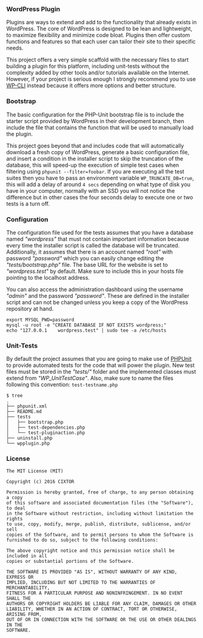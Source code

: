 ### WordPress Plugin

Plugins are ways to extend and add to the functionality that already exists in WordPress. The core of WordPress is designed to be lean and lightweight, to maximize flexibility and minimize code bloat. Plugins then offer custom functions and features so that each user can tailor their site to their specific needs.

This project offers a very simple scaffold with the necessary files to start building a plugin for this platform, including unit-tests without the complexity added by other tools and/or tutorials available on the Internet. However, if your project is serious enough I strongly recommend you to use [WP-CLI](https://wp-cli.org/) instead because it offers more options and better structure.

### Bootstrap

The basic configuration for the PHP-Unit bootstrap file is to include the starter script provided by WordPress in their development branch, then include the file that contains the function that will be used to manually load the plugin.

This project goes beyond that and includes code that will automatically download a fresh copy of WordPress, generate a basic configuration file, and insert a condition in the installer script to skip the truncation of the database, this will speed-up the execution of simple test cases when filtering using `phpunit --filter=foobar`. If you are executing all the test suites then you have to pass an environment variable `WP_TRUNCATE_DB=true`, this will add a delay of around `4 secs` depending on what type of disk you have in your computer, normally with an SSD you will not notice the difference but in other cases the four seconds delay to execute one or two tests is a turn off.

### Configuration

The configuration file used for the tests assumes that you have a database named _"wordpress"_ that must not contain important information because every time the installer script is called the database will be truncated. Additionally, it assumes that there is an account named _"root"_ with password _"password"_ which you can easily change editing the _"tests/bootstrap.php"_ file. The base URL for the website is set to _"wordpress.test"_ by default. Make sure to include this in your hosts file pointing to the localhost address.

You can also access the administration dashboard using the username _"admin"_ and the password _"password"_. These are defined in the installer script and can not be changed unless you keep a copy of the WordPress repository at hand.

```shell
export MYSQL_PWD=password
mysql -u root -e "CREATE DATABASE IF NOT EXISTS wordpress;"
echo "127.0.0.1    wordpress.test" | sudo tee -a /etc/hosts
```

### Unit-Tests

By default the project assumes that you are going to make use of [PHPUnit](https://phpunit.de/) to provide automated tests for the code that will power the plugin. New test files must be stored in the _"tests/"_ folder and the implemented classes must extend from _"WP_UnitTestCase"_. Also, make sure to name the files following this convention: `test-testname.php`

```shell
$ tree
.
├── phpunit.xml
├── README.md
├── tests
│   ├── bootstrap.php
│   ├── test-dependencies.php
│   └── test-pluginaction.php
├── uninstall.php
└── wpplugin.php
```

### License

```
The MIT License (MIT)

Copyright (c) 2016 CIXTOR

Permission is hereby granted, free of charge, to any person obtaining a copy
of this software and associated documentation files (the "Software"), to deal
in the Software without restriction, including without limitation the rights
to use, copy, modify, merge, publish, distribute, sublicense, and/or sell
copies of the Software, and to permit persons to whom the Software is
furnished to do so, subject to the following conditions:

The above copyright notice and this permission notice shall be included in all
copies or substantial portions of the Software.

THE SOFTWARE IS PROVIDED "AS IS", WITHOUT WARRANTY OF ANY KIND, EXPRESS OR
IMPLIED, INCLUDING BUT NOT LIMITED TO THE WARRANTIES OF MERCHANTABILITY,
FITNESS FOR A PARTICULAR PURPOSE AND NONINFRINGEMENT. IN NO EVENT SHALL THE
AUTHORS OR COPYRIGHT HOLDERS BE LIABLE FOR ANY CLAIM, DAMAGES OR OTHER
LIABILITY, WHETHER IN AN ACTION OF CONTRACT, TORT OR OTHERWISE, ARISING FROM,
OUT OF OR IN CONNECTION WITH THE SOFTWARE OR THE USE OR OTHER DEALINGS IN THE
SOFTWARE.
```
